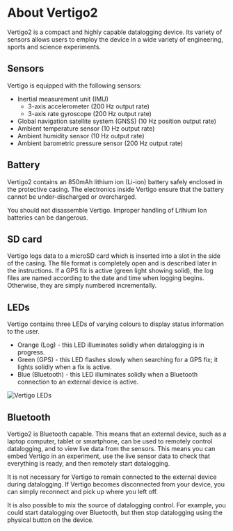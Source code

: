 # About Vertigo2

Vertigo2 is a compact and highly capable datalogging device. Its variety of sensors allows users to employ the device in a wide variety of engineering, sports and science experiments.

## Sensors

Vertigo is equipped with the following sensors:
* Inertial measurement unit (IMU)
  * 3-axis accelerometer (200 Hz output rate)
  * 3-axis rate gyroscope (200 Hz output rate)
* Global navigation satellite system (GNSS) (10 Hz position output rate)
* Ambient temperature sensor (10 Hz output rate)
* Ambient humidity sensor (10 Hz output rate)
* Ambient barometric pressure sensor (200 Hz output rate)

## Battery

Vertigo2 contains an 850mAh lithium ion (Li-ion) battery safely enclosed in the protective casing. The electronics inside Vertigo ensure that the battery cannot be under-discharged or overcharged.

You should not disassemble Vertigo. Improper handling of Lithium Ion batteries can be dangerous.

## SD card

Vertigo logs data to a microSD card which is inserted into a slot in the side of the casing. The file format is completely open and is described later in the instructions. If a GPS fix is active (green light showing solid), the log files are named according to the date and time when logging begins. Otherwise, they are simply numbered incrementally.

## LEDs

Vertigo contains three LEDs of varying colours to display status information to the user.

* Orange (Log) - this LED illuminates solidly when datalogging is in progress.
* Green (GPS) - this LED flashes slowly when searching for a GPS fix; it lights solidly when a fix is active.
* Blue (Bluetooth) - this LED illuminates solidly when a Bluetooth connection to an external device is active.

![Vertigo LEDs](img/led-annotations.PNG)

## Bluetooth

Vertigo2 is Bluetooth capable. This means that an external device, such as a laptop computer, tablet or smartphone, can be used to remotely control datalogging, and to view live data from the sensors. This means you can embed Vertigo in an experiment, use the live sensor data to check that everything is ready, and then remotely start datalogging.

It is not necessary for Vertigo to remain connected to the external device during datalogging. If Vertigo becomes disconnected from your device, you can simply reconnect and pick up where you left off.

It is also possible to mix the source of datalogging control. For example, you could start datalogging over Bluetooth, but then stop datalogging using the physical button on the device.